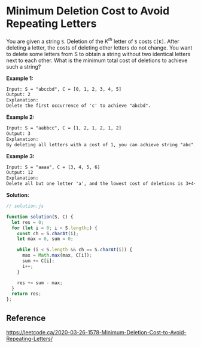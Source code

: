 # Minimum Deletion Cost to Avoid Repeating Letters

You are given a string `S`. Deletion of the $K^{th}$ letter of `S` costs `C[K]`. After deleting a letter, the costs of deleting other letters do not change.
You want to delete some letters from S to obtain a string without two identical letters next to each other. What is the minimum total cost of deletions to achieve such a string?

**Example 1:**

```txt
Input: S = "abccbd", C = [0, 1, 2, 3, 4, 5]
Output: 2
Explanation:
Delete the first occurrence of 'c' to achieve "abcbd".
```

**Example 2:**

```txt
Input: S = "aabbcc", C = [1, 2, 1, 2, 1, 2]
Output: 3
Explanation: 
By deleting all letters with a cost of 1, you can achieve string "abc".
```

**Example 3:**

```txt
Input: S = "aaaa", C = [3, 4, 5, 6]
Output: 12
Explanation:
Delete all but one letter 'a', and the lowest cost of deletions is 3+4+5=12.
```

**Solution:**

```js
// solution.js

function solution(S, C) {
  let res = 0;
  for (let i = 0; i < S.length;) {
    const ch = S.charAt(i);
    let max = 0, sum = 0;

    while (i < S.length && ch == S.charAt(i)) {
      max = Math.max(max, C[i]);
      sum += C[i];
      i++;
    }

    res += sum - max;
  }
  return res;
};

```

## Reference

<https://leetcode.ca/2020-03-26-1578-Minimum-Deletion-Cost-to-Avoid-Repeating-Letters/>
